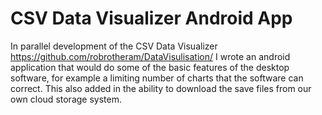 CSV Data Visualizer Android App
=======

In parallel development of the CSV Data Visualizer https://github.com/robrotheram/DataVisulisation/ I wrote an android application that would do some of the basic features of the desktop software, for example a limiting number of charts that the software can correct. This also added in the ability to download the save files from our own cloud storage system. 
